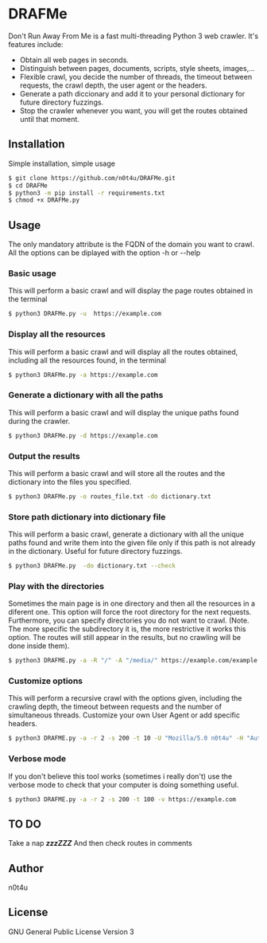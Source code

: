 # DRAFMe

Don't Run Away From Me is a fast multi-threading Python 3 web crawler.
It's features include:
- Obtain all web pages in seconds.
- Distinguish between pages, documents, scripts, style sheets, images,...
- Flexible crawl, you decide the number of threads, the timeout between requests, the crawl depth, the user agent or the headers.
- Generate a path diccionary and add it to your personal dictionary for future directory fuzzings.
- Stop the crawler whenever you want, you will get the routes obtained until that moment.

## Installation
Simple installation, simple usage
```sh
$ git clone https://github.com/n0t4u/DRAFMe.git
$ cd DRAFMe
$ python3 -m pip install -r requirements.txt
$ chmod +x DRAFMe.py
```
## Usage
The only mandatory attribute is the FQDN of the domain you want to crawl.
All the options can be diplayed with the option -h or --help

### Basic usage
This will perform a basic crawl and will display the page routes obtained in the terminal
```sh
$ python3 DRAFMe.py -u  https://example.com
```
### Display all the resources
This will perform a basic crawl and will display all the routes obtained, including all the resources found, in the terminal
```sh
$ python3 DRAFMe.py -a https://example.com
````
### Generate a dictionary with all the paths
This will perform a basic crawl and will display the unique paths found during the crawler.
```sh
$ python3 DRAFMe.py -d https://example.com
````
### Output the results
This will perform a basic crawl and will store all the routes and the dictionary into the files you specified.
```sh
$ python3 DRAFMe.py -o routes_file.txt -do dictionary.txt
````

### Store path dictionary into dictionary file
This will perform a basic crawl, generate a dictionary with all the unique paths found and write them into the given file only if this path is not already in the dictionary.
Useful for future directory fuzzings.
```sh
$ python3 DRAFMe.py  -do dictionary.txt --check
````

### Play with the directories
Sometimes the main page is in one directory and then all the resources in a diferent one. This option will force the root directory for the next requests.
Furthermore, you can specify directories you do not want to crawl. (Note. The more specific the subdirectory it is, the more restrictive it works this option. The routes will still appear in the results, but no crawling will be done inside them).
```sh
$ python3 DRAFME.py -a -R "/" -A "/media/" https://example.com/example
```

### Customize options
This will perform a recursive crawl with the options given, including the crawling depth, the timeout between requests and the number of simultaneous threads. Customize your own User Agent or add specific headers.
```sh
$ python3 DRAFME.py -a -r 2 -s 200 -t 10 -U "Mozilla/5.0 n0t4u" -H "Authorization: Bearer <n0t4u>" https://example.com
```

### Verbose mode
If you don't believe this tool works (sometimes i really don't) use the verbose mode to check that your computer is doing something useful.
```sh
$ python3 DRAFME.py -a -r 2 -s 200 -t 100 -v https://example.com
```
## TO DO
Take a nap ***zzzZZZ***
And then check routes in comments

## Author 
n0t4u

## License
GNU General Public License Version 3
